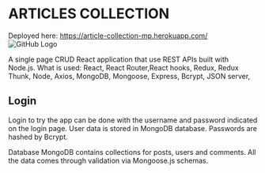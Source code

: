 <h1>ARTICLES COLLECTION</h1>

Deployed here: https://article-collection-mp.herokuapp.com/
![GitHub Logo](/images/preview.jpg)

A single page CRUD React application that use REST APIs built with Node.js.
What is used: React, React Router,React hooks, Redux, Redux Thunk, Node, Axios, MongoDB, Mongoose, Express, Bcrypt, JSON server, 

<h2>Login</h2>
Login to try the app can be done with the username and password indicated on the login page.
User data is stored in MongoDB database. Passwords are hashed by Bcrypt.

Database
MongoDB contains collections for posts, users and comments. All the data comes through validation via Mongoose.js schemas.